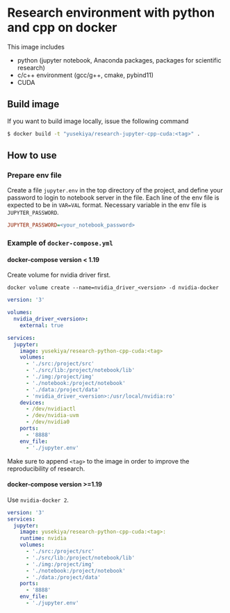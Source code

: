 # Research environment with python and cpp on docker

This image includes

- python (jupyter notebook, Anaconda packages, packages for scientific research)
- c/c++ environment (gcc/g++, cmake, pybind11)
- CUDA

## Build image

If you want to build image locally, issue the following command

``` bash
$ docker build -t "yusekiya/research-jupyter-cpp-cuda:<tag>" .
```


## How to use

### Prepare env file

Create a file `jupyter.env` in the top directory of the project,
and define your password to login to notebook server in the file.
Each line of the env file is expected to be in `VAR=VAL` format.
Necessary variable in the env file is `JUPYTER_PASSWORD`.

``` ini
JUPYTER_PASSWORD=<your_notebook_password>
```

### Example of `docker-compose.yml`

#### docker-compose version < 1.19

Create volume for nvidia driver first.

``` shell
docker volume create --name=nvidia_driver_<version> -d nvidia-docker
```

``` yaml
version: '3'

volumes:
  nvidia_driver_<version>:
    external: true

services:
  jupyter:
    image: yusekiya/research-python-cpp-cuda:<tag>
    volumes:
      - './src:/project/src'
      - './src/lib:/project/notebook/lib'
      - './img:/project/img'
      - './notebook:/project/notebook'
      - './data:/project/data'
      - 'nvidia_driver_<version>:/usr/local/nvidia:ro'
    devices:
      - /dev/nvidiactl
      - /dev/nvidia-uvm
      - /dev/nvidia0
    ports:
      - '8888'
    env_file:
      - './jupyter.env'
```

Make sure to append `<tag>` to the image in order to improve
the reproducibility of research.

#### docker-compose version >=1.19

Use `nvidia-docker 2`.

``` yaml
version: '3'
services:
  jupyter:
    image: yusekiya/research-python-cpp-cuda:<tag>:
    runtime: nvidia
    volumes:
      - './src:/project/src'
      - './src/lib:/project/notebook/lib'
      - './img:/project/img'
      - './notebook:/project/notebook'
      - './data:/project/data'
    ports:
      - '8888'
    env_file:
      - './jupyter.env'
```


